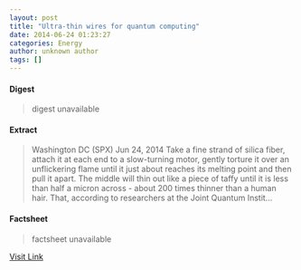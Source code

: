 ```yaml
---
layout: post
title: "Ultra-thin wires for quantum computing"
date: 2014-06-24 01:23:27
categories: Energy
author: unknown author
tags: []
---
```



#### Digest
>digest unavailable

#### Extract
>Washington DC (SPX) Jun 24, 2014 Take a fine strand of silica fiber, attach it at each end to a slow-turning motor, gently torture it over an unflickering flame until it just about reaches its melting point and then pull it apart. The middle will thin out like a piece of taffy until it is less than half a micron across - about 200 times thinner than a human hair. That, according to researchers at the Joint Quantum Instit...

#### Factsheet
>factsheet unavailable

[Visit Link](http://www.spacemart.com/reports/Ultra_thin_wires_for_quantum_computing_999.html)


